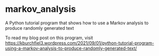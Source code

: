 # markov_analysis
A Python tutorial program that shows how to use a Markov analysis to produce randomly generated text

To read my blog post on this program, visit https://kburchfiel3.wordpress.com/2021/09/01/python-tutorial-program-using-a-markov-analysis-to-produce-randomly-generated-text/

